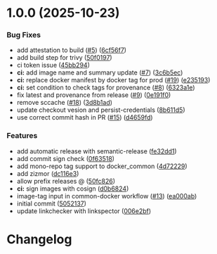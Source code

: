 # 1.0.0 (2025-10-23)


### Bug Fixes

* add attestation to build ([#5](https://github.com/zama-ai/ci-templates/issues/5)) ([6cf56f7](https://github.com/zama-ai/ci-templates/commit/6cf56f7cf2ab47b6d40658b5e73872216bcdd981))
* add build step for trivy ([50f0197](https://github.com/zama-ai/ci-templates/commit/50f0197eabe69f7bdcb77189e9707fd845828c48))
* ci token issue ([45bb294](https://github.com/zama-ai/ci-templates/commit/45bb294b8ac8debc1e2740f3b862ff3ad6ab7347))
* **ci:** add image name and summary update ([#7](https://github.com/zama-ai/ci-templates/issues/7)) ([3c6b5ec](https://github.com/zama-ai/ci-templates/commit/3c6b5ecf34d5350a03d1ff5e4d0ddc89607b614e))
* **ci:** replace docker manifest by docker tag for prod ([#19](https://github.com/zama-ai/ci-templates/issues/19)) ([e235193](https://github.com/zama-ai/ci-templates/commit/e235193fce6ac79dcfdcddd20abe3de2e9fac93d))
* **ci:** set condition to check tags for provenance ([#8](https://github.com/zama-ai/ci-templates/issues/8)) ([6323a1e](https://github.com/zama-ai/ci-templates/commit/6323a1e8e260961562b66a9f33a608f86cd6c831))
* fix latest and provenance from release ([#9](https://github.com/zama-ai/ci-templates/issues/9)) ([0e191f0](https://github.com/zama-ai/ci-templates/commit/0e191f066fcd7d361c406f99559c7bf0e9f0879b))
* remove sccache ([#18](https://github.com/zama-ai/ci-templates/issues/18)) ([3d8b1ad](https://github.com/zama-ai/ci-templates/commit/3d8b1adcb5504fef30223016d459e3e38b36f9d1))
* update checkout vesion and persist-credentials ([8b611d5](https://github.com/zama-ai/ci-templates/commit/8b611d5301765faca0f314d9e86bab9285d3957c))
* use correct commit hash in PR ([#15](https://github.com/zama-ai/ci-templates/issues/15)) ([d4659fd](https://github.com/zama-ai/ci-templates/commit/d4659fd0eefcfbc73c6f5d57a189db8c59ef3ca6))


### Features

* add automatic release with semantic-release ([fe32dd1](https://github.com/zama-ai/ci-templates/commit/fe32dd1ec5e168466f088352ca3f4d607daf4e85))
* add commit sign check ([0f63518](https://github.com/zama-ai/ci-templates/commit/0f6351889d31dc6a81061551b02293ab46754614))
* add mono-repo tag support to docker_common ([4d72229](https://github.com/zama-ai/ci-templates/commit/4d722297aae4626adec8eb5d678dc00a2adc0a72))
* add zizmor ([dc116e3](https://github.com/zama-ai/ci-templates/commit/dc116e395dbe27000004aef194175d83a814230c))
* allow prefix releases <service-name>@<version> ([50fc826](https://github.com/zama-ai/ci-templates/commit/50fc8260e84c0ebab60c7ebf3eddd3c50a29f126))
* **ci:** sign images with cosign ([d0b6824](https://github.com/zama-ai/ci-templates/commit/d0b68248035bb822dbb45a860ecc7f0ace0d1a23))
* image-tag input in common-docker workflow ([#13](https://github.com/zama-ai/ci-templates/issues/13)) ([ea000ab](https://github.com/zama-ai/ci-templates/commit/ea000ab537ff41a16277ef7952bc41f582110520))
* initial commit ([5052137](https://github.com/zama-ai/ci-templates/commit/50521376971a2887821b09e78898102a56cb6274))
* update linkchecker with linkspector ([006e2bf](https://github.com/zama-ai/ci-templates/commit/006e2bf72fe89be12f88868feebac16b871f9f8f))

# Changelog

